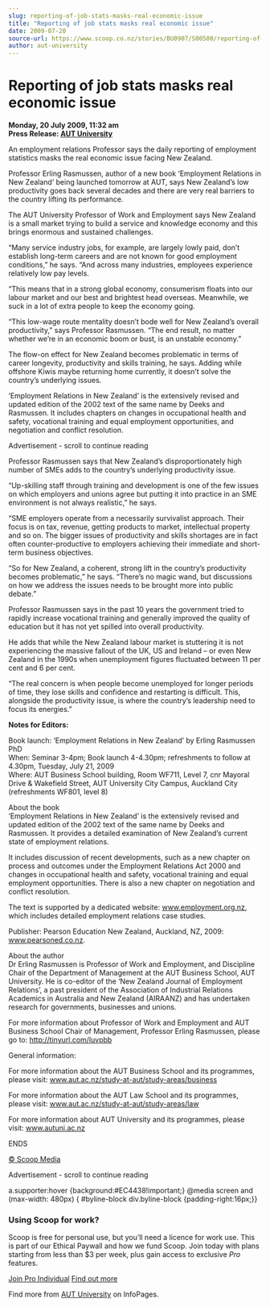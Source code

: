 ```yaml
---
slug: reporting-of-job-stats-masks-real-economic-issue
title: "Reporting of job stats masks real economic issue"
date: 2009-07-20
source-url: https://www.scoop.co.nz/stories/BU0907/S00500/reporting-of-job-stats-masks-real-economic-issue.htm
author: aut-university
---
```

Reporting of job stats masks real economic issue
================================================

**Monday, 20 July 2009, 11:32 am**  
**Press Release: [AUT University](https://info.scoop.co.nz/AUT_University)**

An employment relations Professor says the daily reporting of employment statistics masks the real economic issue facing New Zealand.

Professor Erling Rasmussen, author of a new book ‘Employment Relations in New Zealand’ being launched tomorrow at AUT, says New Zealand’s low productivity goes back several decades and there are very real barriers to the country lifting its performance.

The AUT University Professor of Work and Employment says New Zealand is a small market trying to build a service and knowledge economy and this brings enormous and sustained challenges.

“Many service industry jobs, for example, are largely lowly paid, don’t establish long-term careers and are not known for good employment conditions,” he says. “And across many industries, employees experience relatively low pay levels.

“This means that in a strong global economy, consumerism floats into our labour market and our best and brightest head overseas. Meanwhile, we suck in a lot of extra people to keep the economy going.

“This low-wage route mentality doesn’t bode well for New Zealand’s overall productivity,” says Professor Rasmussen. “The end result, no matter whether we’re in an economic boom or bust, is an unstable economy.”

The flow-on effect for New Zealand becomes problematic in terms of career longevity, productivity and skills training, he says. Adding while offshore Kiwis maybe returning home currently, it doesn’t solve the country’s underlying issues.

‘Employment Relations in New Zealand’ is the extensively revised and updated edition of the 2002 text of the same name by Deeks and Rasmussen. It includes chapters on changes in occupational health and safety, vocational training and equal employment opportunities, and negotiation and conflict resolution.

Advertisement - scroll to continue reading





Professor Rasmussen says that New Zealand’s disproportionately high number of SMEs adds to the country’s underlying productivity issue.

“Up-skilling staff through training and development is one of the few issues on which employers and unions agree but putting it into practice in an SME environment is not always realistic,” he says.

“SME employers operate from a necessarily survivalist approach. Their focus is on tax, revenue, getting products to market, intellectual property and so on. The bigger issues of productivity and skills shortages are in fact often counter-productive to employers achieving their immediate and short-term business objectives.

“So for New Zealand, a coherent, strong lift in the country’s productivity becomes problematic,” he says. “There’s no magic wand, but discussions on how we address the issues needs to be brought more into public debate.”

Professor Rasmussen says in the past 10 years the government tried to rapidly increase vocational training and generally improved the quality of education but it has not yet spilled into overall productivity.

He adds that while the New Zealand labour market is stuttering it is not experiencing the massive fallout of the UK, US and Ireland – or even New Zealand in the 1990s when unemployment figures fluctuated between 11 per cent and 6 per cent.

“The real concern is when people become unemployed for longer periods of time, they lose skills and confidence and restarting is difficult. This, alongside the productivity issue, is where the country’s leadership need to focus its energies.”

  
**Notes for Editors:**

Book launch: ‘Employment Relations in New Zealand’ by Erling Rasmussen PhD  
When: Seminar 3-4pm; Book launch 4-4.30pm; refreshments to follow at 4.30pm, Tuesday, July 21, 2009  
Where: AUT Business School building, Room WF711, Level 7, cnr Mayoral Drive & Wakefield Street, AUT University City Campus, Auckland City (refreshments WF801, level 8)

About the book  
‘Employment Relations in New Zealand’ is the extensively revised and updated edition of the 2002 text of the same name by Deeks and Rasmussen. It provides a detailed examination of New Zealand’s current state of employment relations.

It includes discussion of recent developments, such as a new chapter on process and outcomes under the Employment Relations Act 2000 and changes in occupational health and safety, vocational training and equal employment opportunities. There is also a new chapter on negotiation and conflict resolution.

The text is supported by a dedicated website: www.employment.org.nz, which includes detailed employment relations case studies.

Publisher: Pearson Education New Zealand, Auckland, NZ, 2009: www.pearsoned.co.nz.

About the author  
Dr Erling Rasmussen is Professor of Work and Employment, and Discipline Chair of the Department of Management at the AUT Business School, AUT University. He is co-editor of the ‘New Zealand Journal of Employment Relations’, a past president of the Association of Industrial Relations Academics in Australia and New Zealand (AIRAANZ) and has undertaken research for governments, businesses and unions.

For more information about Professor of Work and Employment and AUT Business School Chair of Management, Professor Erling Rasmussen, please go to: http://tinyurl.com/luvpbb

General information:

For more information about the AUT Business School and its programmes, please visit: www.aut.ac.nz/study-at-aut/study-areas/business

For more information about the AUT Law School and its programmes, please visit: www.aut.ac.nz/study-at-aut/study-areas/law

For more information about AUT University and its programmes, please visit: www.autuni.ac.nz

ENDS

[© Scoop Media](http://www.scoop.co.nz/about/terms.html)  

Advertisement - scroll to continue reading



a.supporter:hover {background:#EC4438!important;} @media screen and (max-width: 480px) { #byline-block div.byline-block {padding-right:16px;}}

### Using Scoop for work?

Scoop is free for personal use, but you’ll need a licence for work use. This is part of our Ethical Paywall and how we fund Scoop. Join today with plans starting from less than $3 per week, plus gain access to exclusive _Pro_ features.  
  
[Join Pro Individual](https://pro.scoop.co.nz/Individual/?from=ProIn24) [Find out more](https://pro.scoop.co.nz/using-scoop-for-work/?from=ProIn24)

Find more from [AUT University](https://info.scoop.co.nz/AUT_University) on InfoPages.